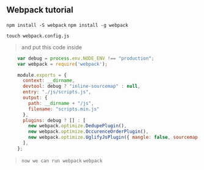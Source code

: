 ## Webpack tutorial

`npm install -S webpack`
`npm install -g webpack`

`touch webpack.config.js`
>and put this code inside
```js
    var debug = process.env.NODE_ENV !== "production";
    var webpack = require('webpack');

    module.exports = {
      context: __dirname,
      devtool: debug ? "inline-sourcemap" : null,
      entry: "./js/scripts.js",
      output: {
        path: __dirname + "/js",
        filename: "scripts.min.js"
      },
      plugins: debug ? [] : [
        new webpack.optimize.DedupePlugin(),
        new webpack.optimize.OccurenceOrderPlugin(),
        new webpack.optimize.UglifyJsPlugin({ mangle: false, sourcemap: false }),
      ],
    };
```
>`now we can run webpack`
`webpack`